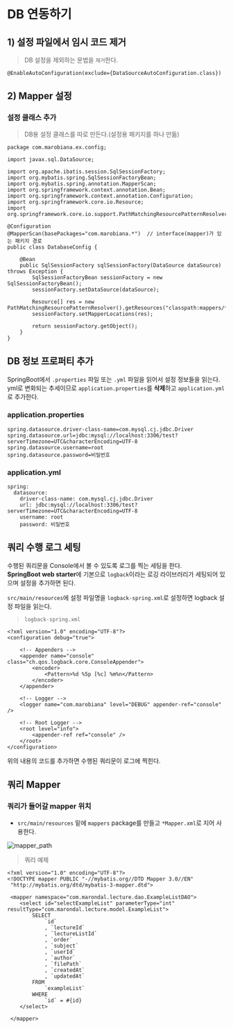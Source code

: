 # DB 연동하기

## 1) 설정 파일에서 임시 코드 제거

> DB 설정을 제외하는 문법을 `제거`한다.
```
@EnableAutoConfiguration(exclude={DataSourceAutoConfiguration.class})
```

## 2) Mapper 설정

### 설정 클래스 추가

> DB용 설정 클래스를 따로 만든다.(설정용 패키지를 하나 만듦)
```
package com.marobiana.ex.config;

import javax.sql.DataSource;

import org.apache.ibatis.session.SqlSessionFactory;
import org.mybatis.spring.SqlSessionFactoryBean;
import org.mybatis.spring.annotation.MapperScan;
import org.springframework.context.annotation.Bean;
import org.springframework.context.annotation.Configuration;
import org.springframework.core.io.Resource;
import org.springframework.core.io.support.PathMatchingResourcePatternResolver;

@Configuration
@MapperScan(basePackages="com.marobiana.*")  // interface(mapper)가 있는 패키지 경로
public class DatabaseConfig {
	
	@Bean
	public SqlSessionFactory sqlSessionFactory(DataSource dataSource) throws Exception {
		SqlSessionFactoryBean sessionFactory = new SqlSessionFactoryBean();
		sessionFactory.setDataSource(dataSource);
			
		Resource[] res = new PathMatchingResourcePatternResolver().getResources("classpath:mappers/*Mapper.xml");
		sessionFactory.setMapperLocations(res);
			
		return sessionFactory.getObject();
	}
}

```

## DB 정보 프로퍼티 추가

SpringBoot에서 `.properties` 파일 또는 `.yml` 파일을 읽어서 설정 정보들을 읽는다.  
yml로 변화되는 추세이므로 `application.properties`를 **삭제**하고 `application.yml`로 추가한다.

### application.properties
```
spring.datasource.driver-class-name=com.mysql.cj.jdbc.Driver
spring.datasource.url=jdbc:mysql://localhost:3306/test?serverTimezone=UTC&characterEncoding=UTF-8
spring.datasource.username=root
spring.datasource.password=비밀번호
```

### application.yml
```
spring:
  datasource:
    driver-class-name: com.mysql.cj.jdbc.Driver
    url: jdbc:mysql://localhost:3306/test?serverTimezone=UTC&characterEncoding=UTF-8
    username: root
    password: 비밀번호
```

## 쿼리 수행 로그 세팅
수행된 쿼리문을 Console에서 볼 수 있도록 로그를 찍는 세팅을 한다.  
**SpringBoot web starter**에 기본으로 `logback`이라는 로깅 라이브러리가 세팅되어 있으며 설정을 추가하면 된다.  
  
`src/main/resources`에 설정 파일명을 `logback-spring.xml`로 설정하면 logback 설정 파일을 읽는다.

> `logback-spring.xml`
```
<?xml version="1.0" encoding="UTF-8"?>
<configuration debug="true">

	<!-- Appenders -->
	<appender name="console" class="ch.qos.logback.core.ConsoleAppender">
		<encoder>
			<Pattern>%d %5p [%c] %m%n</Pattern>
		</encoder>
	</appender>

	<!-- Logger -->
	<logger name="com.marobiana" level="DEBUG" appender-ref="console" />

	<!-- Root Logger -->
	<root level="info">
		<appender-ref ref="console" />
	</root>
</configuration>
```
위의 내용의 코드를 추가하면 수행된 쿼리문이 로그에 찍힌다.


## 쿼리 Mapper

### 쿼리가 들어갈 mapper 위치
- `src/main/resources` 밑에 `mappers` package를 만들고 `*Mapper.xml`로 지어 사용한다.  
  
![mapper_path](/material/images/marobiana/spring/mapper_path.png)
  

> 쿼리 예제
```
<?xml version="1.0" encoding="UTF-8"?>
<!DOCTYPE mapper PUBLIC "-//mybatis.org//DTD Mapper 3.0//EN"
 "http://mybatis.org/dtd/mybatis-3-mapper.dtd">
 
 <mapper namespace="com.marondal.lecture.dao.ExampleListDAO">
 	<select id="selectExampleList" parameterType="int" resultType="com.marondal.lecture.model.ExampleList">
 		SELECT
 			`id`
 			, `lectureId`
 			, `lectureListId`
 			, `order`
 			, `subject`
 			, `userId`
 			, `author`
 			, `filePath`
 			, `createdAt`
 			, `updatedAt`
 		FROM
 			`exampleList`
 		WHERE
 			`id` = #{id}
 	</select>
 
 </mapper>
```
